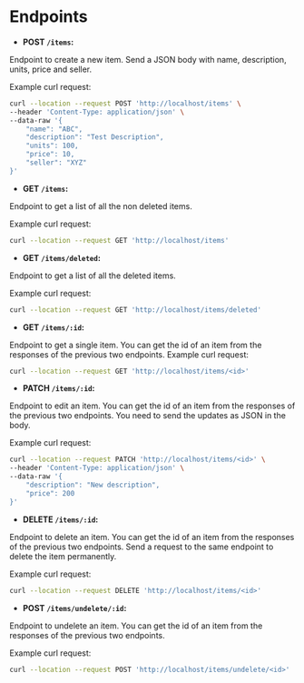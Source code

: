 # Endpoints

- **POST `/items`:**

Endpoint to create a new item. Send a JSON body with name, description, units, price and seller.

Example curl request:
```bash
curl --location --request POST 'http://localhost/items' \
--header 'Content-Type: application/json' \
--data-raw '{
    "name": "ABC",
    "description": "Test Description",
    "units": 100,
    "price": 10,
    "seller": "XYZ"
}'
```

- **GET `/items`:**

Endpoint to get a list of all the non deleted items.

Example curl request:
```bash
curl --location --request GET 'http://localhost/items'
```

- **GET `/items/deleted`:**

Endpoint to get a list of all the deleted items.

Example curl request:
```bash
curl --location --request GET 'http://localhost/items/deleted'
```

- **GET `/items/:id`:**

Endpoint to get a single item. You can get the id of an item from the responses of the previous two endpoints.
Example curl request:
```bash
curl --location --request GET 'http://localhost/items/<id>'
```

- **PATCH `/items/:id`:**

Endpoint to edit an item. You can get the id of an item from the responses of the previous two endpoints.
You need to send the updates as JSON in the body.

Example curl request:
```bash
curl --location --request PATCH 'http://localhost/items/<id>' \
--header 'Content-Type: application/json' \
--data-raw '{
    "description": "New description",
    "price": 200
}'
```

- **DELETE `/items/:id`:**

Endpoint to delete an item. You can get the id of an item from the responses of the previous two endpoints.
Send a request to the same endpoint to delete the item permanently.

Example curl request:
```bash
curl --location --request DELETE 'http://localhost/items/<id>'
```

- **POST `/items/undelete/:id`:**

Endpoint to undelete an item. You can get the id of an item from the responses of the previous two endpoints.

Example curl request:
```bash
curl --location --request POST 'http://localhost/items/undelete/<id>'
```

